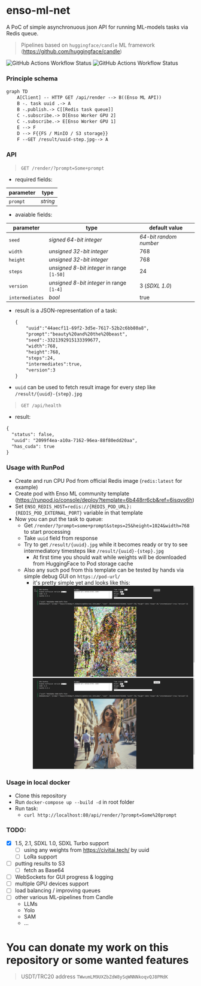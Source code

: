 # enso-ml-net

A PoC of simple asynchronuous json API for running ML-models tasks via Redis queue.

> Pipelines based on `huggingface/candle` ML framework (https://github.com/huggingface/candle)

![GitHub Actions Workflow Status](https://img.shields.io/github/actions/workflow/status/siddthartha/enso-ml/docker-image.yml?logo=docker&label=docker%20build)
![GitHub Actions Workflow Status](https://img.shields.io/github/actions/workflow/status/siddthartha/enso-ml/rust.yml?logo=rust&label=rust%20build)

### Principle schema
```mermaid
graph TD
    A[Client] -- HTTP GET /api/render --> B((Enso ML API))
    B -. task uuid .-> A
    B -.publish.-> C[[Redis task queue]]
    C -.subscribe.-> D[Enso Worker GPU 2]
    C -.subscribe.-> E[Enso Worker GPU 1]
    E --> F
    D --> F{{FS / MinIO / S3 storage}}
    F --GET /result/uuid-step.jpg--> A
```
### API
 > `GET /render/?prompt=Some+prompt`
  * required fields:

| parameter | type     |
|-----------|----------|
| `prompt`  | *string* |

  * avaiable fields:

| parameter       | type                                       | default value          |
|-----------------|--------------------------------------------|------------------------|
| `seed`          | *signed 64-bit integer*                    | *64-bit random number* |
| `width`         | *unsigned 32-bit integer*                  | 768                    |
| `height`        | *unsigned 32-bit integer*                  | 768                    |
| `steps`         | *unsigned 8-bit integer* in range `[1-50]` | 24                     |
| `version`       | *unsigned 8-bit integer* in range `[1-4]`  | 3 (*SDXL 1.0*)         |
| `intermediates` | *bool*                                     | true                   |

    
  * result is a JSON-representation of a task:
    ```
    {
        "uuid":"44aecf11-69f2-3d5e-7617-52b2c6bb80a8",
        "prompt":"beauty%20and%20the%20beast",
        "seed":-3321392915133399677,
        "width":768,
        "height":768,
        "steps":24,
        "intermediates":true,
        "version":3
    }
    ```
  * `uuid` can be used to fetch result image for every step like `/result/{uuid}-{step}.jpg`
> `GET /api/health`
  * result:
```
{
  "status": false,
  "uuid": "2099f4ea-a10a-7162-96ea-88f80edd20aa",
  "has_cuda": true
}
```
### Usage with RunPod

* Create and run CPU Pod from official Redis image (`redis:latest` for example)
* Create pod with Enso ML community template (https://runpod.io/console/deploy?template=6b448rr6cb&ref=6isqvo6h)
* Set `ENSO_REDIS_HOST=redis://{REDIS_POD_URL}:{REDIS_POD_EXTERNAL_PORT}` variable in that template
* Now you can put the task to queue:
  * Get `/render/?prompt=some+prompt&steps=25&height=1024&width=768` to start processing
  * Take `uuid` field from response
  * Try to get `/result/{uuid}.jpg` while it becomes ready or try to see intermediatory timesteps like `/result/{uuid}-{step}.jpg`
    * At first time you should wait while weights will be downloaded from HuggingFace to Pod storage cache  
  * Also any such pod from this template can be tested by hands via simple debug GUI on `https://pod-url/`
    * it's pretty simple yet and looks like this:  
      ![alt text](ui-screenshot-1.png "Title")
      ![alt text](ui-screenshot-2.png "Title")


### Usage in local docker

* Clone this repository
* Run `docker-compose up --build -d` in root folder
* Run task:
  * `curl http://localhost:80/api/render/?prompt=Some%20prompt`

### TODO:

* [x] 1.5, 2.1, SDXL 1.0, SDXL Turbo support
  * [ ] using any weights from https://civitai.tech/ by uuid
  * [ ] LoRa support
* [ ] putting results to S3
  * [ ] fetch as Base64
* [ ] WebSockets for GUI progress & logging
* [ ] multiple GPU devices support
* [ ] load balancing / improving queues
* [ ] other various ML-pipelines from Candle 
  * LLMs
  * Yolo
  * SAM
  * &hellip;

# You can donate my work on this repository or some wanted features

> USDT/TRC20 address `TWwumLM9UXZbZdW8ySqWNNNkoqvQJ8PMdK`
